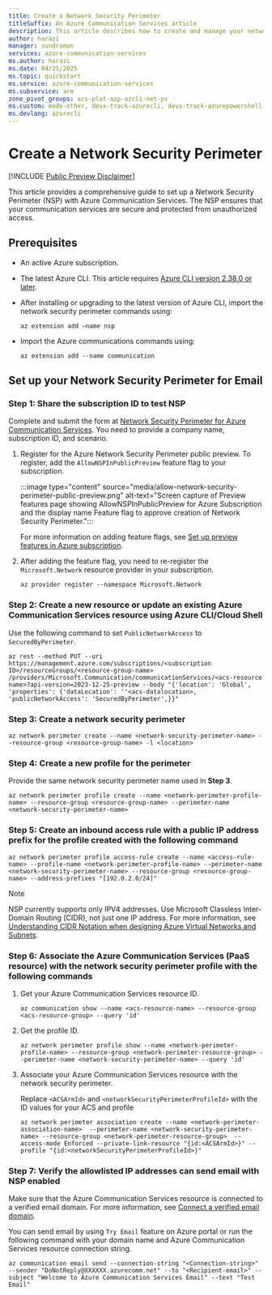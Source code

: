 ```yaml
---
title: Create a Network Security Perimeter
titleSuffix: An Azure Communication Services article
description: This article describes how to create and manage your network security perimeter with Azure Communication Services.
author: harazi
manager: sundraman
services: azure-communication-services
ms.author: harazi
ms.date: 04/21/2025
ms.topic: quickstart
ms.service: azure-communication-services
ms.subservice: arm
zone_pivot_groups: acs-plat-azp-azcli-net-ps
ms.custom: mode-other, devx-track-azurecli, devx-track-azurepowershell
ms.devlang: azurecli 
---
```


# Create a Network Security Perimeter

[!INCLUDE [Public Preview Disclaimer](../../includes/public-preview-include.md)]

This article provides a comprehensive guide to set up a Network Security Perimeter (NSP) with Azure Communication Services. The NSP ensures that your communication services are secure and protected from unauthorized access.

## Prerequisites

- An active Azure subscription.

- The latest Azure CLI. This article requires [Azure CLI version 2.38.0 or later](/cli/azure/install-azure-cli-windows).

- After installing or upgrading to the latest version of Azure CLI, import the network security perimeter commands using:

   `az extension add –name nsp`

- Import the Azure communications commands using:

   `az extension add --name communication`

## Set up your Network Security Perimeter for Email

### Step 1: Share the subscription ID to test NSP

Complete and submit the form at  [Network Security Perimeter for Azure Communication Services](https://aka.ms/acs-nsp). You need to provide a company name, subscription ID, and scenario.

1. Register for the Azure Network Security Perimeter public preview. To register, add the `AllowNSPInPublicPreview` feature flag to your subscription.

   :::image type="content" source="media/allow-network-security-perimeter-public-preview.png" alt-text="Screen capture of Preview features page showing AllowNSPInPublicPreview for Azure Subscription and the display name Feature flag to approve creation of Network Security Perimeter.":::

   For more information on adding feature flags, see [Set up preview features in Azure subscription](/azure/azure-resource-manager/management/preview-features).

2. After adding the feature flag, you need to re-register the `Microsoft.Network` resource provider in your subscription.

   `az provider register --namespace Microsoft.Network`

### Step 2: Create a new resource or update an existing Azure Communication Services resource using Azure CLI/Cloud Shell

Use the following command to set `PublicNetworkAccess` to `SecuredByPerimeter`.

`az rest --method PUT --uri https://management.azure.com/subscriptions/<subscription ID>/resourceGroups/<resource-group-name> /providers/Microsoft.Communication/communicationServices/<acs-resource name>?api-version=2023-12-25-preview --body "{'location': 'Global', 'properties': {'dataLocation': ''<acs-datalocation>, 'publicNetworkAccess': 'SecuredByPerimeter',}}"`

### Step 3: Create a network security perimeter

`az network perimeter create --name <network-security-perimeter-name> --resource-group <resource-group-name> -l <location>`

### Step 4: Create a new profile for the perimeter

Provide the same network security perimeter name used in **Step 3**.

`az network perimeter profile create --name <network-perimeter-profile-name> --resource-group <resource-group-name> --perimeter-name <network-security-perimeter-name>`

### Step 5: Create an inbound access rule with a public IP address prefix for the profile created with the following command

`az network perimeter profile access-rule create --name <access-rule-name> --profile-name <network-perimeter-profile-name> --perimeter-name <network-security-perimeter-name> --resource-group <resource-group-name> --address-prefixes "[192.0.2.0/24]"`

> [!NOTE]
>
> NSP currently supports only IPV4 addresses. Use Microsoft Classless Inter-Domain Routing (CIDR), not just one IP address. For more information, see [Understanding CIDR Notation when designing Azure Virtual Networks and Subnets](https://devblogs.microsoft.com/premier-developer/understanding-cidr-notation-when-designing-azure-virtual-networks-and-subnets/).

### Step 6: Associate the Azure Communication Services (PaaS resource) with the network security perimeter profile with the following commands

1. Get your Azure Communication Services resource ID.

   `az communication show --name <acs-resource-name> --resource-group <acs-resource-group> --query 'id'`

2. Get the profile ID.

   `az network perimeter profile show --name <network-perimeter-profile-name> --resource-group <network-perimeter-resource-group> --perimeter-name <network-security-perimeter-name> --query 'id'`

3. Associate your Azure Communication Services resource with the network security perimeter.

   Replace `<ACSArmId>` and `<networkSecurityPerimeterProfileId>` with the ID values for your ACS and profile

   `az network perimeter association create --name <network-perimeter-association-name>  --perimeter-name <network-security-perimeter-name> --resource-group <network-perimeter-resource-group>  --access-mode Enforced --private-link-resource "{id:<ACSArmId>}" --profile "{id:<networkSecurityPerimeterProfileId>}"`


### Step 7: Verify the allowlisted IP addresses can send email with NSP enabled 

Make sure that the Azure Communication Services resource is connected to a verified email domain. For more information, see [Connect a verified email domain](./email/connect-email-communication-resource.md).

You can send email by using `Try Email` feature on Azure portal or run the following command with your domain name and Azure Communication Services resource connection string.

`az communication email send --connection-string "<Connection-string>" --sender "DoNotReply@XXXXXX.azurecomm.net" --to "<Recipient-email>" --subject "Welcome to Azure Communication Services Email" --text "Test Email"`
